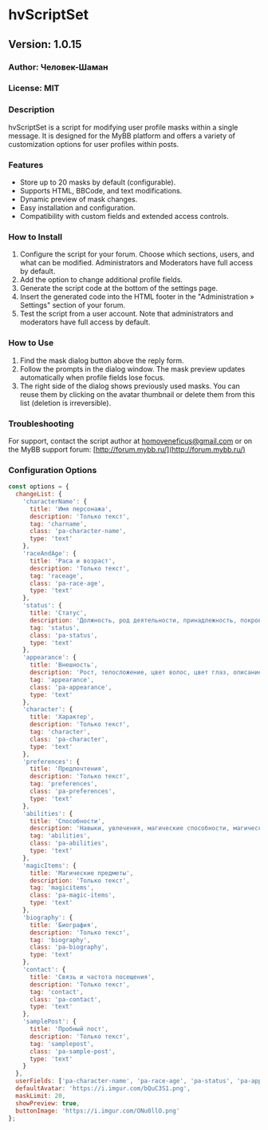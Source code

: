 # hvScriptSet

## Version: 1.0.15

### Author: Человек-Шаман

### License: MIT

### Description

hvScriptSet is a script for modifying user profile masks within a single message. It is designed for the MyBB platform and offers a variety of customization options for user profiles within posts.

### Features

- Store up to 20 masks by default (configurable).
- Supports HTML, BBCode, and text modifications.
- Dynamic preview of mask changes.
- Easy installation and configuration.
- Compatibility with custom fields and extended access controls.

### How to Install

1. Configure the script for your forum. Choose which sections, users, and what can be modified. Administrators and Moderators have full access by default.
2. Add the option to change additional profile fields.
3. Generate the script code at the bottom of the settings page.
4. Insert the generated code into the HTML footer in the "Administration » Settings" section of your forum.
5. Test the script from a user account. Note that administrators and moderators have full access by default.

### How to Use

1. Find the mask dialog button above the reply form.
2. Follow the prompts in the dialog window. The mask preview updates automatically when profile fields lose focus.
3. The right side of the dialog shows previously used masks. You can reuse them by clicking on the avatar thumbnail or delete them from this list (deletion is irreversible).

### Troubleshooting

For support, contact the script author at [homoveneficus@gmail.com](mailto:homoveneficus@gmail.com) or on the MyBB support forum: [http://forum.mybb.ru/](http://forum.mybb.ru/)

### Configuration Options

```javascript
const options = {
  changeList: {
    'characterName': {
      title: 'Имя персонажа',
      description: 'Только текст',
      tag: 'charname',
      class: 'pa-character-name',
      type: 'text'
    },
    'raceAndAge': {
      title: 'Раса и возраст',
      description: 'Только текст',
      tag: 'raceage',
      class: 'pa-race-age',
      type: 'text'
    },
    'status': {
      title: 'Статус',
      description: 'Должность, род деятельности, принадлежность, покровительство, имущество',
      tag: 'status',
      class: 'pa-status',
      type: 'text'
    },
    'appearance': {
      title: 'Внешность',
      description: 'Рост, телосложение, цвет волос, цвет глаз, описание, прототип, истинный облик',
      tag: 'appearance',
      class: 'pa-appearance',
      type: 'text'
    },
    'character': {
      title: 'Характер',
      description: 'Только текст',
      tag: 'character',
      class: 'pa-character',
      type: 'text'
    },
    'preferences': {
      title: 'Предпочтения',
      description: 'Только текст',
      tag: 'preferences',
      class: 'pa-preferences',
      type: 'text'
    },
    'abilities': {
      title: 'Способности',
      description: 'Навыки, увлечения, магические способности, магические слабости',
      tag: 'abilities',
      class: 'pa-abilities',
      type: 'text'
    },
    'magicItems': {
      title: 'Магические предметы',
      description: 'Только текст',
      tag: 'magicitems',
      class: 'pa-magic-items',
      type: 'text'
    },
    'biography': {
      title: 'Биография',
      description: 'Только текст',
      tag: 'biography',
      class: 'pa-biography',
      type: 'text'
    },
    'contact': {
      title: 'Связь и частота посещения',
      description: 'Только текст',
      tag: 'contact',
      class: 'pa-contact',
      type: 'text'
    },
    'samplePost': {
      title: 'Пробный пост',
      description: 'Только текст',
      tag: 'samplepost',
      class: 'pa-sample-post',
      type: 'text'
    }
  },
  userFields: ['pa-character-name', 'pa-race-age', 'pa-status', 'pa-appearance', 'pa-character', 'pa-preferences', 'pa-abilities', 'pa-magic-items', 'pa-biography', 'pa-contact', 'pa-sample-post'],
  defaultAvatar: 'https://i.imgur.com/bQuC3S1.png',
  maskLimit: 20,
  showPreview: true,
  buttonImage: 'https://i.imgur.com/ONu0llO.png'
};
